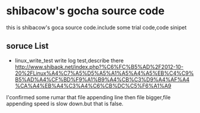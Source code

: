 # shibacow's gocha source code
this is shibacow's goca source code.include some trial code,code sinipet

## soruce List
* linux_write_test
write log test,describe there <http://www.shibaok.net/index.php?%C6%FC%B5%AD%2F2012-10-20%2FLinux%A4%C7%A5%D5%A5%A1%A5%A4%A5%EB%C4%C9%B5%AD%A4%CF%BD%F9%A1%B9%A4%CB%C3%D9%A4%AF%A4%CA%A4%EB%A4%C3%A4%C6%CB%DC%C5%F6%A1%A9>

I'confirmed some rumar that file appending line then file bigger,file appending speed is slow down.but that is false.

